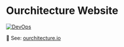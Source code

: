 # Ourchitecture Website

[![DevOps](https://github.com/ourchitecture/website/actions/workflows/default.yaml/badge.svg?branch=main)](https://github.com/ourchitecture/website/actions/workflows/default.yaml)

👀 See: [ourchitecture.io](https://ourchitecture.io/)

